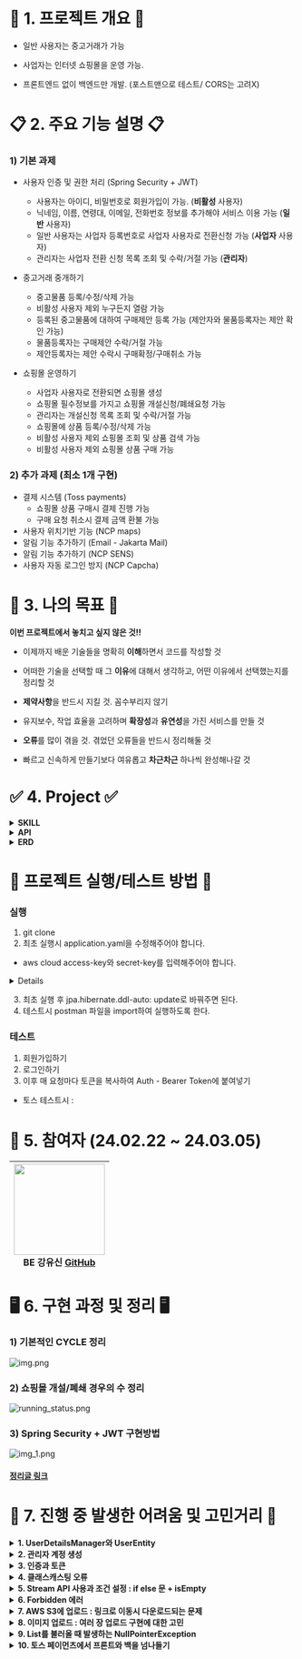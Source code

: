 # 🌟 1. 프로젝트 개요 🌟
- 일반 사용자는 중고거래가 가능

- 사업자는 인터넷 쇼핑몰을 운영 가능.

- 프론트엔드 없이 백엔드만 개발. (포스트맨으로 테스트/ CORS는 고려X)



# 📋 2. 주요 기능 설명 📋
### 1) 기본 과제
- 사용자 인증 및 권한 처리 (Spring Security + JWT)
    - 사용자는 아이디, 비밀번호로 회원가입이 가능. (**비활성** 사용자)
    - 닉네임, 이름, 연령대, 이메일, 전화번호 정보를 추가해야 서비스 이용 가능 (**일반** 사용자)
    - 일반 사용자는 사업자 등록번호로 사업자 사용자로 전환신청 가능 (**사업자** 사용자)
    - 관리자는 사업자 전환 신청 목록 조회 및 수락/거절 가능 (**관리자**)

- 중고거래 중개하기
    - 중고물품 등록/수정/삭제 가능
    - 비활성 사용자 제외 누구든지 열람 가능
    - 등록된 중고물품에 대하여 구매제안 등록 가능 (제안자와 물품등록자는 제안 확인 가능)
    - 물품등록자는 구매제안 수락/거절 가능
    - 제안등록자는 제안 수락시 구매확정/구매취소 가능
- 쇼핑몰 운영하기
    - 사업자 사용자로 전환되면 쇼핑몰 생성
    - 쇼핑몰 필수정보를 가지고 쇼핑몰 개설신청/폐쇄요청 가능
    - 관리자는 개설신청 목록 조회 및 수락/거절 가능
    - 쇼핑몰에 상품 등록/수정/삭제 가능
    - 비활성 사용자 제외 쇼핑몰 조회 및 상품 검색 가능
    - 비활성 사용자 제외 쇼핑몰 상품 구매 가능


### 2) 추가 과제 (최소 1개 구현)
- 결제 시스템 (Toss payments)
    - 쇼핑몰 상품 구매시 결제 진행 가능
    - 구매 요청 취소시 결제 금액 환불 가능
- 사용자 위치기반 기능 (NCP maps)
- 알림 기능 추가하기 (Email - Jakarta Mail)
- 알림 기능 추가하기 (NCP SENS)
- 사용자 자동 로그인 방지 (NCP Capcha)


# 🚩 3. 나의 목표 🚩
**이번 프로젝트에서 놓치고 싶지 않은 것!!**

- 이제까지 배운 기술들을 명확히 **이해**하면서 코드를 작성할 것

- 어떠한 기술을 선택할 때 그 **이유**에 대해서 생각하고, 어떤 이유에서 선택했는지를 정리할 것

- **제약사항**을 반드시 지킬 것. 꼼수부리지 않기

- 유지보수, 작업 효율을 고려하며 **확장성**과 **유연성**을 가진 서비스를 만들 것

- **오류**를 많이 겪을 것. 겪었던 오류들을 반드시 정리해둘 것

- 빠르고 신속하게 만들기보다 여유롭고 **차근차근** 하나씩 완성해나갈 것


# ✅ 4. Project ✅
<details> 
<summary><strong>SKILL</strong></summary>
<div markdown="1">       

**[Front-end]**  
<img src="https://img.shields.io/badge/HTML5-E34F26?style=for-the-badge&logo=html5&logoColor=white" />


**[Back-end]**   
<img src="https://img.shields.io/badge/java%2017-007396?style=for-the-badge&logo=java&logoColor=white">
<img src="https://img.shields.io/badge/MySQL%208.0.2-4479A1?style=for-the-badge&logo=mysql&logoColor=white">
<img src="https://img.shields.io/badge/spring%20boot-6DB33F?style=for-the-badge&logo=springboot&logoColor=white">
<img src="https://img.shields.io/badge/spring%20security-6DB33F?style=for-the-badge&logo=springsecurity&logoColor=white">
<img src="https://img.shields.io/badge/apache%20tomcat-F8DC75?style=for-the-badge&logo=apachetomcat&logoColor=white">
<img src="https://img.shields.io/badge/JPA-005F0F?style=for-the-badge&logo=jpa&logoColor=white">
![Hibernate](https://img.shields.io/badge/Hibernate-59666C?style=for-the-badge&logo=Hibernate&logoColor=white)
![JWT](https://img.shields.io/badge/JWT-black?style=for-the-badge&logo=JSON%20web%20tokens)
<img src="https://img.shields.io/badge/AWS%20S3-569A31?style=for-the-badge&logo=amazons3&logoColor=white">


**[Tool & Environment]**  
<img src="https://img.shields.io/badge/github-181717?style=for-the-badge&logo=github&logoColor=white">
<img src="https://img.shields.io/badge/IntelliJ%20IDEA-CB5B8D?style=for-the-badge&logo=intellijidea&logoColor=white">
<img src="https://img.shields.io/badge/figma-F24E1E?style=for-the-badge&logo=figma&logoColor=white">
<img src="https://img.shields.io/badge/Postman-FF6C37?style=for-the-badge&logo=postman&logoColor=white">


</div>
</details>

<details>
<summary><strong>API</strong></summary>
<div markdown="1">       

- **JWT(Jason Web Token)**: 회원 로그인 기능 활용 <img src="https://img.shields.io/badge/JWT-black?style=for-the-badge&logo=JSON%20web%20tokens&logoColor=white">
- **Toss Payments**: 쇼핑몰 상품 결제 기능 구현시 활용 <img align="center" src="https://img.shields.io/badge/Toss Payments-0043FE?style=for-the-badge&logo=&logoColor=white" />
- **AWS S3**: 데이터 저장 및 관리를 위해 사용 <img src="https://img.shields.io/badge/AWS%20S3-569A31?style=for-the-badge&logo=amazons3&logoColor=white">

</div>
</details>

<details>


<summary><strong>ERD</strong></summary>
<div markdown="1">       

![img.png](erddiagram.png)

</div>
</details>

# 🎯 프로젝트 실행/테스트 방법 🎯
### 실행
1. git clone
2. 최초 실행시 application.yaml을 수정해주어야 합니다.
- aws cloud access-key와 secret-key를 입력해주어야 합니다.


<details>

- access-key : AKIA2D2KRCMYUNHH5AN5
- secret-key : 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
- toss.secret : test_sk_Z1aOwX7K8mvknRwm1Kaq3yQxzvNP
</details>

3. 최초 실행 후 jpa.hibernate.ddl-auto: update로 바꿔주면 된다.
4. 테스트시 postman 파일을 import하여 실행하도록 한다.

### 테스트
1) 회원가입하기
2) 로그인하기
3) 이후 매 요청마다 토큰을 복사하여 Auth - Bearer Token에 붙여넣기 
- 토스 테스트시 : 

#  🚀 5. 참여자 (24.02.22 ~ 24.03.05)

|<img src="https://github.com/simidot/Mission_youshin/assets/114278754/424c1792-bdc5-4843-8c41-b8ad9711cae2" width="160" height="160"/><br/>BE 강유신 <a href="https://github.com/simidot">GitHub</a>|
|:---:|

# 🖥️ 6. 구현 과정 및 정리 🖥️
### 1) 기본적인 CYCLE 정리
![img.png](lifecycle.png)

### 2) 쇼핑몰 개설/폐쇄 경우의 수 정리
![running_status.png](running_status.png)

### 3) Spring Security + JWT 구현방법
![img_1.png](img_1.png)
#### [정리글 링크](https://hehesim.tistory.com/216)


# 🚀 7. 진행 중 발생한 어려움 및 고민거리 🚀

<details>
<summary><strong>1. UserDetailsManager와 UserEntity</strong></summary>

<div markdown="1"> 

- UserDetailsManager의 구현체인 CustomUserDetailsManager를 만들어주었고, 여기서 UserEntityRepository와의 연결점이 되었다.

- 고민은 UserDetails의 구현체인 CustomUserDetails 자체를 UserEntity 취급을 하여야 할 것인지, CustomUserDetails는 UserEntity와는 다른 것으로 취급해야할지 잘 모르겠다.

---

- 일단 내가 구현한 방식은 CustomUserDetails, CustomUserDetails는 Spring Security에서 제공되는 부분이므로 이는 유저의 인증과 관련한 부분을 다루어야 하고,
- UserEntity는 인증보다는 실제 DB에 저장되는 유저 테이블에 대한 것들을 다루어야 한다고 생각하여 그렇게 나누어 구현했다.

- 요렇게 두가지로 서비스를 **나누어 구현**해보았다.
  ![img.png](img.png)
</div>
</details>


<details>
<summary><strong>2. 관리자 계정 생성</strong></summary>

<div markdown="1"> 

- 관리자 계정은 애플리케이션 생성시 자동으로 입력되어 이후 회원가입 방식으로는 관리자 계정을 만들 수 없도록 구현했다. 관리자 SQL문을 **data.sql**로 넣어서 구현하려고 하였다.
- 이때 data.sql문을 내장 데이터베이스가 아닌 외부 데이터베이스와 연결하기 위해서는 yaml에서 script 파일을 실행하도록 설정을 적용해야 한다.
```yaml
spring.sql.init.mode: always
```

- hibernate.ddl-auto 옵션과 함께 data.sql 스크립트를 사용할 때에 필요한 옵션이 또 존재한다.
```yaml
spring.jpa.defer-datasource-initialization: true
```

- 이 설정을 활용하면 ddl-auto 옵션에 대한 설정이 먼저 실행되고, 이후 script가 실행되어 data.sql이 적용되게 된다.
```yaml
spring:
  sql:
    init:
      mode: always
  jpa:
    hibernate:
      ddl-auto: create
    defer-datasource-initialization: true
```

- 그러나, 나는 처음에 되던 sql script가 프로젝트 중간에 갑자기 실행이 되지 않았다...
  ![img_2.png](img_2.png)

---
결국 세팅을 조금 바꿔서 **import.sql**로 **hibernate** 내에서 스크립트가 실행되도록 변경했더니 되긴 됐다.
```yaml
spring:
  sql:
    init:
      data-locations: classpath:import.sql
      mode: always
  jpa:
    hibernate:
      ddl-auto: create
    defer-datasource-initialization: true
    show-sql: true
```
- 참고로, 관리자 sql을 넣으면 로그인시 비밀번호가 **복호화**되면서 일치를 확인하기 때문에, 이를 **암호화된 채**로 넣어주어야 한다. 그래서 나는 Bcrypt로 암호화한 비밀번호를 넣어주었다.
```sql
#  import.sql
# 초기 admin 계정 생성
INSERT INTO user_entity (account_id, password, authority)
VALUES ('admin', '$2a$10$hithVJ9E/VPOzKwGfn9kQu9c0QcBfAWnaFNFWh0gohj03Ij05pm9.', 'ROLE_ADMIN');
```
** 이것과 관련해서는 다시 확인해봐야할 것 같다. 근본적인 해결책이 아닌 느낌이다.
</div>
</details>


<details>
<summary><strong>3. 인증과 토큰</strong></summary>

<div markdown="1"> 
- 사용자 인증 처리를 했는데, USER_ROLE에 따라서 필터링은 되는데, 
해당 로그인 아이디 주인이라는 것을 인증하고나서 해당 기능에 대한 접근이 제한되어야 하는데, 안되고 있다.

ex) 나는 123인데, 234의 정보도 수정이 되는 문제. 즉, 계정 주인만이 정보수정이 가능한데, 다른 계정 주인도 정보수정에 대한 접근이 된다는 것.

---
=> 깨달음!

- 이를 위해 **JWT 토큰**을 활용하는 거구나! 요청마다 header에 JWT 토큰이 포함되어 있고, 어떤 기능에서는 인증에 더불어 해당 계정의 주인이라는 것을 알아야 한다. 그러므로 **확인하는 과정**을 해당 메서드에 구현해야 하는 것.

ex) 사업자 계정 전환 신청시 해당 로그인한 아이디와 신청하는 유저가 같은지 확인하는 과정. manager.checkIdIsEqual() 에서 확인 가능하다. 만약 일치하지 않을시에는 ResponseStatusException이 발생한다.

```java
// UserService class
	// 사업자계정 전환 신청
    @Transactional
    public BAResponse registerBA (String accountId, BARequest dto) {
        UserEntity foundUser = optional.getFoundUser(accountId);
        // 로그인한 아이디와 이 유저가 같은지 확인
        manager.checkIdIsEqual(foundUser.getAccountId());

        // 등록요청 update
        foundUser.setBusinessNumber(dto.getBusinessNumber());
        foundUser.setBusinessIsAllowed(false);
        foundUser = userRepository.save(foundUser);

        return BAResponse.fromEntity(foundUser);
    }
    
// CustomUserDetailsManager class
    // 로그인한 아이디와 해당 아이디가 같은지 확인하는 메서드
    public void checkIdIsEqual(String accountId) {
        String loginId = facade.getAuth().getName(); //현재 인증정보의 id name
        // 다르면 예외처리
        if (!accountId.equals(loginId)) {
            throw new ResponseStatusException(HttpStatus.FORBIDDEN);
        }
        // 같으면 계속 이어서 감
    }
```


</div>
</details>
<details>
<summary><strong>4. 클래스캐스팅 오류</strong></summary>

<div markdown="1"> 


![img_3.png](img_3.png)

```java
    @Override
    public CustomUserDetails loadUserByUsername(String userId) throws UsernameNotFoundException {
        //repo에서 userId로 찾아오기
        Optional<UserEntity> optionalUser = userRepository.findByAccountId(userId);
        if (optionalUser.isEmpty()) {
            log.info("loadUserByUsername : not found");
            throw new ResponseStatusException(HttpStatus.NOT_FOUND);
        }

        UserEntity userEntity = optionalUser.get();
        //리턴을 UserDetails 형태로 한다
        CustomUserDetails userDetails = (CustomUserDetails) User.withUsername(userEntity.getAccountId())
                .password(userEntity.getPassword())
                .authorities(userEntity.getAuthority())
                .build();
        return userDetails;
    }
```
- 처음에는 이렇게 시도를 했다. 무조건 User.withUsername()....build()이렇게 유저를 빌드해야하는줄 알았다.
- 그러나, 이렇게 User로 생성하여 CustomUserDetails로 **클래스 캐스팅이 불가**했다.
- 왜냐하면 User클래스는 Spring Security에서 UserDetails를 구현해놓은 **구현체** 중 하나고, 이를 활용해 편하게 빌더로 객체 생성가능하게 해놓은 것이다.
- 즉, User, CustomUserDetails 둘 다 구현체이기 때문에 클래스캐스팅이 불가하다.

---

- 나는 CustomUserDetails를 만들어두었으니, 이로 리턴하기 위해서는 그냥 **CustomUserDetails** 빌더패턴으로 객체를 생성하면 된다.
```java
    @Override
    public CustomUserDetails loadUserByUsername(String userId) throws UsernameNotFoundException {
        //repo에서 userId로 찾아오기
        Optional<UserEntity> optionalUser = userRepository.findByAccountId(userId);
        if (optionalUser.isEmpty()) {
            log.info("loadUserByUsername : not found");
            throw new ResponseStatusException(HttpStatus.NOT_FOUND);
        }

        UserEntity userEntity = optionalUser.get();
        //리턴을 UserDetails 형태로 한다
        CustomUserDetails userDetails = CustomUserDetails.builder()
                .userId(userEntity.getAccountId())
                .password(userEntity.getPassword())
                .authorities(userEntity.getAuthority())
                .build();
        return userDetails;
    }
```

</div>
</details>


<details>
<summary><strong>5. Stream API 사용과 조건 설정 : if else 문 + isEmpty</strong></summary>

<div markdown="1">

- 물품 구매 제안을 조회할 때 조건이 있었다.

    1) 물품 등록한 사용자는 물품에 대한 제안을 모두 확인 가능하다.
    2) 물품에 대해 제안을 등록한 사용자는 본인의 제안만 확인이 가능하다.
    3) 등록자와 제안자가 아닌 사용자는 조회가 불가능하다.

이러한 세가지 조건을 표현하기가 어렵고 복잡했다. 또 이를 Stream API를 사용하여 표현해주고 싶었다.

1) 로그인 사용자가 해당 물품의 **Seller인지** 확인 => Seller이면 해당 물품에 대한 제안 모두 확인 가능

2) 로그인 사용자가 해당 물품의 Seller가 아니라면, => 해당 물품의 전체 제안에서 로그인 사용자가 **Buyer인지** 확인하고 리스트로 추출

3) 그 리스트가 **비어있다면** 해당 물품의 Seller도, Buyer도 아니기 때문에 -> 해당 물품의 제안에 대한 접근 권한이 없다.
4) 비어있지 않다면 제안 등록한 사용자이기 때문에 해당 사용자의 제안만 확인 가능.

```java
    // 물품 구매 제안 조회
    // 물품 등록한 사용자와 제안등록 사용자만 조회 가능
    public List<SuggestionResponse> readSuggestions(Long usedGoodsId) {
        UsedGoods foundGoods = optional.getUsedGoods(usedGoodsId);
        UserEntity loginUser = manager.loadUserFromAuth();

        // 물품등록자는 모든 제안 확인 가능
        if (loginUser.equals(foundGoods.getSeller())) {
            log.info("중고물품 등록자가 조회합니다");
            return suggestionRepo.findByUsedGoods(foundGoods).stream()
                    .map(SuggestionResponse::fromEntity)
                    .collect(Collectors.toList());
        } // 제안등록자는 자신의 제안만 확인 가능
        else {
            List<Suggestion> suggestions = foundGoods.getSuggestionList()
                    .stream()
                    .filter(suggestion -> loginUser.equals(suggestion.getBuyer()))
                    .peek(suggestion -> log.info("중고물품 구매 제안자가 조회합니다."))
                    .collect(Collectors.toList());
            // 만약 자신의 제안이 없다면 suggestionList가 비어있을 것.
            if (suggestions.isEmpty()) {
                throw new ResponseStatusException(HttpStatus.FORBIDDEN, "제안조회 권한이 없습니다.");
            }
            return suggestions.stream()
                    .map(SuggestionResponse::fromEntity)
                    .peek(response -> log.info("SuggestionList:: "+response))
                    .collect(Collectors.toList());
        }
    }
```
</div>
</details>

<details>
<summary><strong>6. Forbidden 에러</strong></summary>

<div markdown="1"> 

- 분명 ResponseException에 대한 다양한 설정을 해두었는데, 요청에 대한 에러가 무조건 **403 Forbidden**만 나타났다. 그래서 오류가 발생해도 어떤 이유인지 찾기가 너무 어려웠다. not found인지, bad request인지 등등 어떤 에러인지를 확인해야 쉽게 해당 문제를 해결할 수 있는데.
  ![img_4.png](img_4.png)

---
=> 알고보니 SecurityFilterChain에서 request에 대한 설정 때문이었다.
- 맨 마지막의 anyRequest().authenticated() 설정으로 인해 어떤 요청이든 인증이 되어야 한다는 설정이 되어있는데, 에러가 생겼을 때에는 /error로 요청이 가기 때문에 이때에도 인증 정보가 필요한 셈이다.

그러므로 에러 페이지에 대해서는 모든 사용자가 접근 가능하도록 바꾸었다.
> .requestMatcher("/error").permitAll()을 맨위에 추가해주었다.

```java
@Configuration
@RequiredArgsConstructor
public class WebSecurityConfig {
    private final JwtTokenUtils jwtTokenUtils;
    private final UserDetailsManager manager;

    @Bean
    public SecurityFilterChain securityFilterChain(
            HttpSecurity httpSecurity
    ) throws Exception {
        httpSecurity
                //csrf 보안 해제
                .csrf(AbstractHttpConfigurer::disable)
                .sessionManagement(session ->
                        session.sessionCreationPolicy(SessionCreationPolicy.STATELESS))
                .addFilterBefore(new JwtTokenFilter(jwtTokenUtils, manager), AuthorizationFilter.class)
                //url에 따른 요청 인가
                .authorizeHttpRequests(
                        auth -> //로그인, 회원가입은 익명사용자만 요청 가능
                                auth
                                        .requestMatchers("/error").permitAll()
                                        // 관리자 페이지는 관리자만 가능
                                        .requestMatchers("/admin/**")
                                        .hasAnyRole("ADMIN")
                                        // 로그인과 회원가입은 익명 사용자만 가능
                                        .requestMatchers("/users/login", "/users/register")
                                        .anonymous()
                                        // 추가정보 입력은 inactive만 가능
                                        .requestMatchers("/users/{accountId}/additional-info")
                                        .hasAnyRole("INACTIVE")
                                        // 중고거래, 비즈니스 계정 신청/확인, 쇼핑몰 서비스 이용 active, business만 가능
                                        .requestMatchers("/users/**", "/used-goods/**")
                                        .hasAnyRole("ACTIVE", "BUSINESS")
                                        // 쇼핑몰 운영 서비스는 business회원만 가능
                                        .requestMatchers("/shopping-malls/**")
                                        .hasAnyRole("ACTIVE", "BUSINESS", "ADMIN")
                                        .anyRequest().authenticated()
                )
        ;
        return httpSecurity.build();
    }
}
```

![img_5.png](img_5.png)
- 그랬더니 정상적으로 오류 화면이 나왔다. 해결 완료!
</div>
</details>


<details>
<summary><strong>7. AWS S3에 업로드 : 링크로 이동시 다운로드되는 문제</strong></summary>

<div markdown="1"> 

- 사진 업로드에 대한 구현을 진행중에 사진을 AWS S3 스토리지에 업로드하고, 업로드한 url을 데이터베이스에 저장하도록 구현했다.
  이때 url로 이동하면 이러한 이상한 화면이 나왔다.
- 실제로 브라우저에 해당 url을 검색하면 이 때도 사진이 보이는 것이 아니라, 바로 다운로드가 되어버렸다.

  ![img_6.png](img_6.png)

---
- 확인해보니 업로드 시 Content-Type이 multipart/form-data로 설정이 되어버려 자동으로 다운로드 파일로 인식한다는 점이었다.
- 그래서 다시 Content-Type을 설정하지 않고 업로드했더니 자동으로 png 타입으로 설정이 되면서 해당 프로필 사진을 조회할 수 있었다.
  ![img_7.png](img_7.png)

</div>
</details>


<details>
<summary><strong>8. 이미지 업로드 : 여러 장 업로드 구현에 대한 고민</strong></summary>

<div markdown="1"> 
- 이미지 업로드를 할 때 프로필사진은 한장만 업로드를 하여, 이를 다른 사진으로 교체할 때에는 원래 업로드되었던 사진파일을 S3에서 삭제 후 다시 올리기 기능을 만들 수 있었다. 어떻게든...

```java
@Transactional
public String uploadProfileImage(String accountId, List<MultipartFile> multipartFile) {
    // 본인인지 확인
    manager.checkIdIsEqual(accountId);
    // 해당 유저 엔티티의 profile이 null이 아니면 해당 파일을 삭제하고, 새로운 프로필 사진을 업로드 할 것.

    // 1. 해당 유저 엔티티 갖고오기
    UserEntity foundUser = optional.getFoundUser(accountId);
    // 2. profile이 null인지 확인
    if (foundUser.getProfile() != null) {
        // null이 아니면 해당 url에 있는 사진객체를 삭제할 것
        s3FileService.deleteImage("/profile", foundUser.getProfile()
                .substring(foundUser.getProfile().lastIndexOf("/")+1,
                        foundUser.getProfile().length()-1));
    }

    // s3에 해당 프로필 사진 업로드 (단 한장만 가능!!)
    if (multipartFile.size() > 1) {
        throw new ResponseStatusException(HttpStatus.BAD_REQUEST, "프로필 사진은 한장만 업로드 가능");
    }
    List<String> uploadUrls =  s3FileService.uploadIntoS3("/profile", multipartFile);
    log.info("uploadUrl  "+uploadUrls.toString());

    foundUser.setProfile(uploadUrls.toString());
    userRepository.save(foundUser);
    return foundUser.getProfile();
}
```

- 코드를 쓰면서도 아니다 싶은 코드가 되어갔다.
- 그니까 String 형태의 Profile을 substring하는데..
- 또 List형태를 toString으로 저장한 것이기 때문에 앞 뒤에 [example.jpg] 이렇게 중괄호까지 같이 저장이 된다.
  물론 프로필 사진은 한장만 올리기 때문에 어떻게든 해결 할 수 있지만,
  중고물품과 쇼핑몰 제품 사진같은 경우에는 무조건 **여러 장**을 올려야 할 것!!

- 그렇게 되면 Item -> ItemImage 이렇게 **1: N 관계**로 새로 엔티티를 만들어야 함을 깨달았다.
- 중고물품 UsedGoods -> UsedGoodsImage 이것도 똑같이 **1:N 관계**의 엔티티가 필요하다.
---
그래서 새롭게 엔티티를 생성하여 해결!
![img_8.png](img_8.png)
![img_9.png](img_9.png)

</div>
</details>


<details>
<summary><strong>9. List를 불러올 때 발생하는 NullPointerException </strong></summary>

<div markdown="1"> 

: 이미지 엔티티를 만들어주었고, 해당 중고물품에 대한 정보를 보여줄 때 올라온 상품 이미지 링크들이 함께 보이길 원했다.

#### 1) NPE.
- 그런데, fromEntity()라는 엔티티를 DTO형식으로 바꿔주는 static factory method를 실행하면서 엔티티 자체에 list가 null이라는 문제가 발생했다. (ㅠㅠ)
  ![img_10.png](img_10.png)

- 나의 생각의 오류 첫번째는
  UsedGoods에 **ImageList를 빌드하지 않았다**.
- 이유는 Image객체를 만들어야 하는데 아직 안만들었기 때문!! Image객체들을 만들고 나서, 어떻게 하면 되지 않나?라고 생각했다. 그러나 이것이 오류의 출발점이었다.

```java
// 중고물품 업로드
public UsedGoodsDto uploadUsedGoods(List<MultipartFile> multipartFile, UsedGoodsDto dto) {
    // 1. 셀러 정보 인증정보에서 가져오기
    UserEntity seller = manager.loadUserFromAuth();

    // 2. seller정보와 dto를 가지고와서 새로운 UsedGoods 객체 생성
    UsedGoods newGoods = UsedGoods.builder()
            .title(dto.getTitle())
            .description(dto.getDescription())
            .minimumPrice(dto.getMinimumPrice())
            .saleStatus(SaleStatus.ON_SALE)
            .seller(seller) // 판매자는 저장은 하지만, 실제로 조회시에는 보이지 않아야한다.
            .build();
    newGoods = usedGoodsRepo.save(newGoods);

    // 3. S3에 이미지들을 업로드하고, 그 파일들이 저장된 url을 String으로 반환
    List<String> urls = s3FileService.uploadIntoS3("/usedgoods", multipartFile);
    // 4. 이 String List 하나하나 UsedGoodsImage 엔티티가 각각 생긴다.
    for (String url : urls) {
        UsedGoodsImage image = UsedGoodsImage.builder()
                .imgUrl(url)
                .build();
        imageRepo.save(image);
    }
    return UsedGoodsDto.fromEntity(newGoods);
}
```
---
- 빌드할 때 생성이 되는데,
  필드에서 = new ArrayList<>(); 를 외쳐봐도...아무일 없다..
- 빌더패턴으로 **생성할 때!** 꼭 이건 null이 아니야!! 라고 이야기를 해주어야 한다.

일단 이것이 핵심!
```java
    // 중고물품 업로드
    public UsedGoodsDto uploadUsedGoods(List<MultipartFile> multipartFile, UsedGoodsDto dto) {
        // 1. 셀러 정보 인증정보에서 가져오기
        UserEntity seller = manager.loadUserFromAuth();

        // 2. seller정보와 dto를 가지고와서 새로운 UsedGoods 객체 생성
        UsedGoods newGoods = UsedGoods.builder()
                .title(dto.getTitle())
                .description(dto.getDescription())
                .minimumPrice(dto.getMinimumPrice())
                .imageList(new ArrayList<>())
                .suggestionList(new ArrayList<>())
                .saleStatus(SaleStatus.ON_SALE)
                .seller(seller) // 판매자는 저장은 하지만, 실제로 조회시에는 보이지 않아야한다.
                .build();
        newGoods = usedGoodsRepo.save(newGoods);

        // 3. S3에 이미지들을 업로드하고, 그 파일들이 저장된 url을 String으로 반환
        List<String> urls = s3FileService.uploadIntoS3("/usedgoods", multipartFile);
        // 4. 이 String List 하나하나 UsedGoodsImage 엔티티가 각각 생긴다.
        for (String url : urls) {
            UsedGoodsImage image = UsedGoodsImage.builder()
                    .imgUrl(url)
                    .build();
            imageRepo.save(image);
        }
        return UsedGoodsDto.fromEntity(newGoods);
    }
```

![img_11.png](img_11.png)
- 요렇게 오류가 생기지 않고 나왔다! 하지만, 이미지를 업로드 했으나, 이미지 urlList는 결과값으로 나오지 않았다.

#### 2) 두번째 오류 : NPE는 해결되었으나, List가 보이지 않는다

UsedGoods - UsedGoodsImage (N:1)의 관계로
양방향 맵핑을 해주었다.
@OneToMany - @ManyToOne


- 나의 두번째 생각의 오류는
  UsedGoodsImage에서 빌드할때 imgUrl과 usedGoods객체를 활용해 빌드패턴으로 생성해주면?
  즉시 이 둘의 관계가 생겨 UsedGoods에는 ImageList url을 입력해줄 필요가 없을 거라고 생각한 것.

- 그러나, 이렇게 되면 image쪽에서만 UsedGoods객체를 가져올 수가 있다.

- 근데 내가 UsedGoodsDto에서 불러오는것은 반대다. UsedGoods에서 **imageUrlList를** 가져오는것!

- 그러므로,,, 어느 한쪽의 엔티티 객체를 넣을때 두 쪽에다가 저장을 해주는 것이다. 이게 바로 **연관관계 편의 메서드!!!**!
  더 자주 쓰는 쪽에다 만들어주면 된다
- 나는 image에다 넣어주었다.

```java
package com.example.missiontshoppingmall.usedGoods.entity;

import com.example.missiontshoppingmall.BaseEntity;
import jakarta.persistence.CascadeType;
import jakarta.persistence.Entity;
import jakarta.persistence.FetchType;
import jakarta.persistence.ManyToOne;
import lombok.*;

@Entity
@Getter
@AllArgsConstructor
@Builder
@NoArgsConstructor
public class UsedGoodsImage extends BaseEntity {
    @Setter
    private String imgUrl;

    @ManyToOne
    @Setter
    private UsedGoods usedGoods;

    // 연관관계 편의 메서드
    public void addUsedGoods(UsedGoods ug) {
        this.setUsedGoods(ug);
        ug.getImageList().add(this);
    }
}
```

---
- 이미지를 넣어주면서 UsedGoods 객체를 인자로 해서 set해주는 것. 그리고, UsedGoods 객체 입장에서도 동일하게 ImageList()에다 해당 Image 객체를 추가해주는 것.
```java
    // 중고물품 업로드
    public UsedGoodsDto uploadUsedGoods(List<MultipartFile> multipartFile, UsedGoodsDto dto) {
        // 1. 셀러 정보 인증정보에서 가져오기
        UserEntity seller = manager.loadUserFromAuth();

        // 2. seller정보와 dto를 가지고와서 새로운 UsedGoods 객체 생성
        UsedGoods newGoods = UsedGoods.builder()
                .title(dto.getTitle())
                .description(dto.getDescription())
                .minimumPrice(dto.getMinimumPrice())
                .imageList(new ArrayList<>())
                .saleStatus(SaleStatus.ON_SALE)
                .seller(seller) // 판매자는 저장은 하지만, 실제로 조회시에는 보이지 않아야한다.
                .build();
        newGoods = usedGoodsRepo.save(newGoods);

        // 3. S3에 이미지들을 업로드하고, 그 파일들이 저장된 url을 String으로 반환
        List<String> urls = s3FileService.uploadIntoS3("/usedgoods", multipartFile);
        // 4. 이 String List 하나하나 UsedGoodsImage 엔티티가 각각 생긴다.
        for (String url : urls) {
            UsedGoodsImage image = UsedGoodsImage.builder()
                    .imgUrl(url)
                    .build();
            // 여기서 연관관계 메서드 (이미지에 UsedGoods set하는 동시에 UsedGoods의 imageList에 추가해주기)
            image.addUsedGoods(newGoods);
            imageRepo.save(image);
        }

        return UsedGoodsDto.fromEntity(newGoods);
    }
```
![img_12.png](img_12.png)
그랬더니 imgUrl도 모두 나왔다!

</div>
</details>


<details>
<summary><strong>10. 토스 페이먼츠에서 프론트와 백을 넘나들기</strong></summary>

<div markdown="1"> 

- 처음에는 아예 방향을 못잡았다. 여태 계속 포스트맨으로만 테스트를 하다보니, 토스 결제는 실제로 html 창이 있어야 테스트를 할 수 있는데, 이때 그러면 JSON 형태로 주고받고 하는 방법을 아예 몰라서 계속 헤맸다.

#### 내가 구현한 방법

1) RestController가 아닌 그냥 Controller로 html에 대한 설정을 해준다. 그 html창에서 결제를 하는 것!



2) 결제를 구분하기 위해서 나는 orderId를 pathVariable로 넣어주었다. -> /payment/{orderId}로 이동해야 함.
- 어차피 주문하면 그 정보에 orderId가 나와있기 때문에 그걸 이용해서 브라우저에서 테스트 가능하다.
- 그리고, 여기서 redirectAttributes로 orderId, orderItemName, amount를 넘겨주었다.
```java
@Controller
@Slf4j
@RequiredArgsConstructor
public class PaymentController {
    private final EntityFromOptional optional;

    // 결제요청 html로 이동하는
    @GetMapping("/payment/{orderId}")
    public String requestPayment(
            @PathVariable("orderId") Long orderId,
            RedirectAttributes redirectAttributes
    ) {
        // redirectAttributes로 order에 대한 정보 함께 전달.
        ItemOrder foundOrder = optional.gerOrder(orderId);
        // 만약 not paid상태가 아니면 예외처리
        if (!foundOrder.getPaymentStatus().equals(PaymentStatus.NOT_PAID)) {
            log.info("지불이 불가능한 주문입니다.");
            throw new ResponseStatusException(HttpStatus.BAD_REQUEST);
        }
        redirectAttributes.addAttribute("orderItem", foundOrder.getOrderItem().getName());
        redirectAttributes.addAttribute("amount", foundOrder.getTotalPrice());
        redirectAttributes.addAttribute("orderId", orderId);
        return "redirect:/static/payment.html";
    }
}
```
3) 브라우저에서 결제하기 누르고 사용자가 결제를 하면 여기서 결제 요청을 가는데, 여기서
- 결제 요청할 때 orderName에다가 넘겨서.... 넣어주었다.
```html
<script>
// 만약 Bearer Token만으로 인증을 하게되면 결제하려는 상품이 여러개일 경우에는 구분하기 어려울 것
// 같다고 생각했다. 그래서 그냥 url로 orderId 자체를 넘겨서 해결하려고 했다.
// todo: 고민인 것은 orderId, amount, orderItem이 url로 노출되어도 괜찮을까?
// 현재 내 관념에서는 괜찮을 것 같아서 사용하였다.

    // url에서 값을 얻어서 변수로 지정
    const urlParams = new URLSearchParams(window.location.search);
    const itemOrderId = urlParams.get('orderId');
    const amount = urlParams.get('amount');
    const orderItem = urlParams.get('orderItem');

    // 구매자의 고유 아이디를 불러와 customerKey로 설정
    const clientKey = '  '

    // 결제 위젯, 결제 방법 위젯
    const paymentWidget = PaymentWidget(clientKey, PaymentWidget.ANONYMOUS)
    const paymentMethodsWidget = paymentWidget.renderPaymentMethods(
        '#payment-method',
        {
            value: 0,
            currency: 'KRW',
            country: 'KR',
        },
        { variantKey: 'widgetA'}
    )
    //결제 서비스 이용약관 동의
    const paymentAgreement = paymentWidget.renderAgreement(
        '#agreement',
        { variantKey: 'AGREEMENT' }
    )

    //여기서 실제 결제 가격으로 update!!
    paymentMethodsWidget.updateAmount(amount);
    
    // 결제 요청
    const paymentRequestButton = document.getElementById('payment-request-button');
    paymentRequestButton.addEventListener('click', () => {
        try {
            paymentWidget.requestPayment({
                orderId: crypto.randomUUID().replaceAll('-', ''), // orderId는 이거고요,,
                orderName: `${itemOrderId}-${orderItem}`, // orderName은 이걸로 정해줌.
            }).then(async data => {
                const response = await fetch('/shopping-malls/order/{orderId}/payment', {
                    method: 'post',
                    headers: {
                        'Content-Type': 'application/json',
                    },
                    body: JSON.stringify({
                        paymentKey: data.paymentKey,
                        orderId: data.orderId,
                        amount: data.amount,
                    }),
                })
                if (response.ok) {
                    console.log(data.paymentKey);
                    location.pathname = '/static/success.html'
                }
            });
        } catch (err) {
            if (err.code == 'USER_CANCEL') {
                alert('사용자 결제 취소')
            }
            else alert(err);
        }
    });
```

4) 이후 TossController toss/confirm-payment에서 쭈루룩 진행된 것들이 다시 서비스단으로 돌아와, 결제 승인 요청시 service단에서 상품 재고가 갱신되고, paymentKey를 저장해주고, 결제상태를 업데이트 해주었다.

```java
// OrderService class
	// 결제 승인 요청 보내기
    public OrderResponse confirmPayment(PaymentConfirmDto dto) {
        // HTTP 요청 보냄
        HashMap<String, Object> tossPaymentObj = tossService.confirmPayment(dto);
        log.info("tossPaymentObj :: " + tossPaymentObj.toString());

        String itemOrderId = tossPaymentObj.get("orderName").toString().split("-")[0];
        // orderId로 Order 객체 찾아내기
        ItemOrder foundOrder = optional.gerOrder(Long.parseLong(itemOrderId));
        // 결제 성공시 재고가 갱신되어야 한다.
        Integer stockNow = foundOrder.getOrderItem().getStock(); // 현재재고
        foundOrder.getOrderItem().setStock(stockNow-foundOrder.getAmount()); // 재고 갱신.
        foundOrder.setPaymentStatus(PaymentStatus.PAID);
        foundOrder.setPaymentKey(tossPaymentObj.get("paymentKey").toString()); // 아직은 transaction완료가 아님.

        foundOrder = orderRepo.save(foundOrder);
        return OrderResponse.fromEntity(foundOrder);
    }
```

![img_13.png](img_13.png)

이렇게 paymentKey가 저장되면서 해결 완료!!~~
</div>
</details>